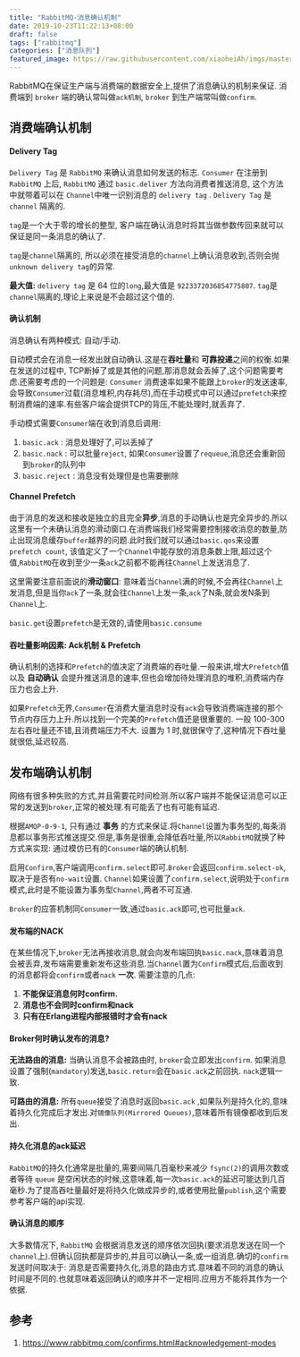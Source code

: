 ```yaml
---
title: "RabbitMQ-消息确认机制"
date: 2019-10-23T11:22:13+08:00
draft: false
tags: ["rabbitmq"]
categories: ["消息队列"]
featured_image: https://raw.githubusercontent.com/xiaoheiAh/imgs/master/20191023173920.png
---
```


RabbitMQ在保证生产端与消费端的数据安全上,提供了消息确认的机制来保证. 消费端到 `broker` 端的确认常叫做`ack机制`,  `broker` 到生产端常叫做`confirm`.

<!--more-->

## 消费端确认机制

#### Delivery Tag

`Delivery Tag` 是 `RabbitMQ` 来确认消息如何发送的标志. `Consumer` 在注册到 `RabbitMQ` 上后, `RabbitMQ` 通过 `basic.deliver` 方法向消费者推送消息, 这个方法中就带着可以在 `Channel`中唯一识别消息的 `delivery tag` . `Delivery Tag` 是`channel` 隔离的.

`tag`是一个大于零的增长的整型, 客户端在确认消息时将其当做参数传回来就可以保证是同一条消息的确认了.

`tag`是`channel`隔离的, 所以必须在接受消息的`channel`上确认消息收到,否则会抛 `unknown delivery tag`的异常.

**最大值:** `delivery tag` 是 64 位的`long`,最大值是 `9223372036854775807`. `tag`是`channel`隔离的,理论上来说是不会超过这个值的.

#### 确认机制

消息确认有两种模式: 自动/手动.

自动模式会在消息一经发出就自动确认.这是在**吞吐量**和 **可靠投递**之间的权衡.如果在发送的过程中, TCP断掉了或是其他的问题,那消息就会丢掉了,这个问题需要考虑.还需要考虑的一个问题是: `Consumer` 消费速率如果不能跟上`broker`的发送速率, 会导致`Consumer`过载(消息堆积,内存耗尽),而在手动模式中可以通过`prefetch`来控制消费端的速率.有些客户端会提供TCP的背压,不能处理时,就丢弃了.

手动模式需要`Consumer`端在收到消息后调用:

1. `basic.ack` : 消息处理好了,可以丢掉了
2. `basic.nack` : 可以批量`reject`, 如果`Consumer`设置了`requeue`,消息还会重新回到`broker`的队列中
3. `basic.reject` : 消息没有处理但是也需要删除

#### Channel Prefetch

由于消息的发送和接收是独立的且完全**异步**,消息的手动确认也是完全异步的.所以这里有一个未确认消息的滑动窗口.在消费端我们经常需要控制接收消息的数量,防止出现消息缓存`buffer`越界的问题.此时我们就可以通过`basic.qos`来设置`prefetch count`, 该值定义了一个`Channel`中能存放的消息条数上限,超过这个值,`RabbitMQ`在收到至少一条`ack`之前都不能再往`Channel`上发送消息了.

这里需要注意前面说的**滑动窗口**: 意味着当`Channel`满的时候,不会再往`Channel`上发消息,但是当你`ack`了一条,就会往`Channel`上发一条,`ack`了N条,就会发N条到`Channel`上.

`basic.get`设置`prefetch`是无效的,请使用`basic.consume`

#### 吞吐量影响因素: Ack机制 & Prefetch

确认机制的选择和`Prefetch`的值决定了消费端的吞吐量.一般来讲,增大`Prefetch`值以及 **自动确认** 会提升推送消息的速率,但也会增加待处理消息的堆积,消费端内存压力也会上升.

如果`Prefetch`无界,`Consumer`在消费大量消息时没有`ack`会导致消费端连接的那个节点内存压力上升.所以找到一个完美的`Prefetch`值还是很重要的. 一般 100-300 左右吞吐量还不错,且消费端压力不大. 设置为 1 时,就很保守了,这种情况下吞吐量就很低,延迟较高.

## 发布端确认机制

网络有很多种失败的方式,并且需要花时间检测.所以客户端并不能保证消息可以正常的发送到`broker`,正常的被处理.有可能丢了也有可能有延迟.

根据`AMQP-0-9-1`, 只有通过 **事务** 的方式来保证.将`Channel`设置为事务型的,每条消息都以事务形式推送提交.但是,事务是很重,会降低吞吐量,所以`RabbitMQ`就换了种方式来实现: 通过模仿已有的`Consumer`端的确认机制.

启用`Confirm`,客户端调用`confirm.select`即可.`Broker`会返回`confirm.select-ok`,取决于是否有`no-wait`设置. `Channel`如果设置了`confirm.select`,说明处于`confirm`模式,此时是不能设置为事务型`Channel`,两者不可互通.

`Broker`的应答机制同`Consumer`一致,通过`basic.ack`即可,也可批量`ack`.

#### 发布端的NACK

在某些情况下,`broker`无法再接收消息,就会向发布端回执`basic.nack`,意味着消息会被丢弃,发布端需要重新发布这些消息.当`Channel`置为`Confirm`模式后,后面收到的消息都将会`confirm`或者`nack` **一次**. 需要注意的几点:

1. **不能保证消息何时confirm.**
2. **消息也不会同时confirm和nack**
3. **只有在Erlang进程内部报错时才会有nack**

#### Broker何时确认发布的消息?

**无法路由的消息:** 当确认消息不会被路由时, `broker`会立即发出`confirm`. 如果消息设置了强制(`mandatory`)发送,`basic.return`会在`basic.ack`之前回执. `nack`逻辑一致.

**可路由的消息:** 所有`queue`接受了消息时返回`basic.ack` ,如果队列是持久化的,意味着持久化完成后才发出.对`镜像队列(Mirrored Queues)`,意味着所有镜像都收到后发出.

#### 持久化消息的ack延迟

`RabbitMQ`的持久化通常是批量的,需要间隔几百毫秒来减少 `fsync(2)`的调用次数或者等待 `queue` 是空闲状态的时候,这意味着,每一次`basic.ack`的延迟可能达到几百毫秒.为了提高吞吐量最好是将持久化做成异步的,或者使用批量`publish`,这个需要参考客户端的api实现.

#### 确认消息的顺序

大多数情况下, `RabbitMQ` 会根据消息发送的顺序依次回执(要求消息发送在同一个`channel`上).但确认回执都是异步的,并且可以确认一条,或一组消息.确切的`confirm`发送时间取决于: 消息是否需要持久化,消息的路由方式.意味着不同的消息的确认时间是不同的.也就意味着返回确认的顺序并不一定相同.应用方不能将其作为一个依据.

## 参考

1. https://www.rabbitmq.com/confirms.html#acknowledgement-modes
